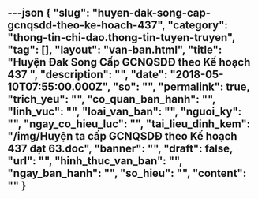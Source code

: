 ---json
{
    "slug": "huyen-dak-song-cap-gcnqsdd-theo-ke-hoach-437",
    "category": "thong-tin-chi-dao.thong-tin-tuyen-truyen",
    "tag": [],
    "layout": "van-ban.html",
    "title": "Huyện Đak Song  Cấp GCNQSDĐ theo Kế hoạch 437 ",
    "description": "",
    "date": "2018-05-10T07:55:00.000Z",
    "so": "",
    "permalink": true,
    "trich_yeu": "",
    "co_quan_ban_hanh": "",
    "linh_vuc": "",
    "loai_van_ban": "",
    "nguoi_ky": "",
    "ngay_co_hieu_luc": "",
    "tai_lieu_dinh_kem": "/img/Huyện ta cấp GCNQSDĐ theo Kế hoạch 437 đạt 63.doc",
    "banner": "",
    "draft": false,
    "url": "",
    "hinh_thuc_van_ban": "",
    "ngay_ban_hanh": "",
    "so_hieu": "",
    "__content__": ""
}
---
